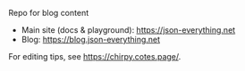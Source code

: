 Repo for blog content

- Main site (docs & playground): https://json-everything.net
- Blog: https://blog.json-everything.net

For editing tips, see https://chirpy.cotes.page/.

